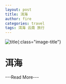 ```yaml
---
layout: post
title: 洱海
author: fire
categories: travel 
tags: 洱海 云南 旅行
---
```


![title](http://image.sideproject.cn/title/title_010.jpg){:class="image-title"}

洱海
===


---Read More---

